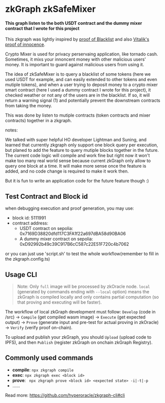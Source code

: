 # zkGraph zkSafeMixer

#### This graph listen to the both USDT contract and the dummy mixer contract that I wrote for this project

This zkgraph was lightly inspired by [proof of Blacklist](https://github.com/varun-doshi/Proof-of-Blacklist-zkGraph) and also [Vitalik's proof of innocence](https://papers.ssrn.com/sol3/papers.cfm?abstract_id=4563364). 

Crypto Mixer is used for privacy perservaing application, like tornado cash. Sometimes, it mixs your innoncent money with other malicious users' money. It is important to guard against malicious users from using it.

The idea of zkSafeMixer is to query a blacklist of some tokens (here we used USDT for example, and can easily extended to other tokens and even mutiple tokens), and when a user trying to deposit money to a crypto mixer smart contract (here I used a dummy contract I wrote for this project), it checked weather or not any of the users are in the blacklist. If so, it will return a warning signal (1) and potentially prevent the downstream contracts from taking the money.

This was done by listen to mutiple contracts (token contracts and mixer contracts) together in a zkgraph.

notes: 

We talked with super helpful HO developer Lightman and Suning, and learned that currently zkgraph only support one block query per execution, but planed to add the feature to query mutiple blocks together in the future. The current code logic will compile and work fine but right now it won't make too many real world sense because current zkGraph only allow to query one block at a time. It will make more sense once the feature is added, and no code change is required to make it work then.

But it is fun to write an application code for the future feature though :)

 

####  

## Test Contract and Block id
when debugging execution and proof generation, you may use:
- block id: 5111991
- contract address:
  - USDT contract on sepolia: 0x7169D38820dfd117C3FA1f22a697dBA58d90BA06
  - A dummy mixer contract on sepolia: 0xD92992b49c39C917B6cC587c22E51F720c4b7062

or you can just use 'script.sh' to test the whole workflow(remember to fill in the zkgraph.config.ts)


## Usage CLI

> Note: Only `full` image will be processed by zkOracle node. `local` (generated by commands ending with `--local` option) means the zkGraph is compiled locally and only contains partial computation (so that proving and executing will be faster).

The workflow of local zkGraph development must follow: `Develop` (code in /src) -> `Compile` (get compiled wasm image) -> `Execute` (get expected output) -> `Prove` (generate input and pre-test for actual proving in zkOracle) -> `Verify` (verify proof on-chain).

To upload and publish your zkGraph, you should `Upload` (upload code to IPFS), and then `Publish` (register zkGraph on onchain zkGraph Registry).

## Commonly used commands

- **compile**: `npx zkgraph compile`
- **exec**: `npx zkgraph exec <block id>`
- **prove**: ` npx zkgraph prove <block id> <expected state> -i|-t|-p`
- ……

Read more: https://github.com/hyperoracle/zkgraph-cli#cli
